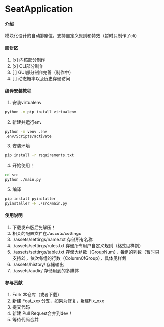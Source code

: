 # SeatApplication

#### 介绍

模块化设计的自动排座位，支持自定义规则和特效（暂时只制作了cli）

#### 画饼区
1. [x] 内核部分制作
2. [x] CLI部分制作
3. [ ] GUI部分制作完善（制作中）
4. [ ] 动态概率以及历史存储访问

#### 编译安装教程

1.  安装virtualenv

```bash
python -m pip install virtualenv
```
2. 新建并运行env
```bash
python -m venv .env
.env/Scripts/activate
```

3.  安装环境

```bash
pip install -r requirements.txt
```

4.  开始使用！
```bash
cd src
python ./main.py
```
5. 编译
```bash
pip install pyinstaller 
pyinstaller -F ./src/main.py
```

#### 使用说明

1.  下载发布版后先解压！
2.  相关的配置文件在./assets/settings
3.  ./assets/settings/name.txt 存储所有名称
4.  ./assets/settings/rules.txt 存储所有用户自定义规则（格式见样例）
5.  ./assets/settings/table.txt 存储大组数（GroupNum），每组的列数（暂时只支持2），依次每组的行数（ColumnOfGroup），具体见样例
6.  ./assets/history/ 存储输出
7.  ./assets/audio/ 存储用到的多媒体

#### 参与贡献

1.  Fork 本仓库（或者下载）
2.  新建 Feat_xxx 分支，如果为修复，新建Fix_xxx
3.  提交代码
4.  新建 Pull Request合并到dev！
5.  等待代码合并

